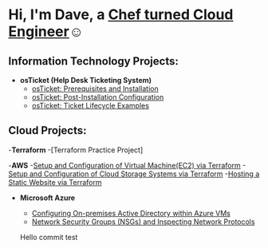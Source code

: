 <h1>Hi, I'm Dave, a <a href="https://www.linkedin.com/in/david-cuvin-83a6527a/">Chef turned Cloud Engineer</a>☺</h1>

<h2> Information Technology Projects:</h2>

- <b>osTicket (Help Desk Ticketing System)</b>
  - [osTicket: Prerequisites and Installation](https://github.com/Dcuvin/osticket-prereqs)
  - [osTicket: Post-Installation Configuration](https://github.com/Dcuvin/osTicket-Post-Installation-Setup)
  - [osTicket: Ticket Lifecycle Examples]()

<h2>Cloud Projects:</h2>

-<b>Terraform</b>
  -[Terraform Practice Project]

-<b>AWS</b>
  -[Setup and Configuration of Virtual Machine(EC2) via Terraform]()
  -[Setup and Configuration of Cloud Storage Systems via Terraform]()
  -[Hosting a Static Website via Terraform]()


- <b>Microsoft Azure</b>
  - [Configuring On-premises Active Directory within Azure VMs]()
  - [Network Security Groups (NSGs) and Inspecting Network Protocols]()

  Hello commit test